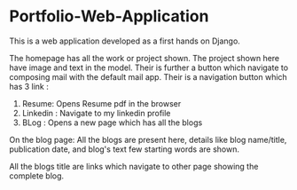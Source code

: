 # Portfolio-Web-Application
This is a web application developed as a first hands on Django.

The homepage has all the work or project shown.
The project shown here have image and text in the model.
Their is further a button which navigate to composing mail with the default mail app.
Their is a navigation button which has 3 link : 
1. Resume: Opens Resume pdf in the browser
2. Linkedin : Navigate to my linkedin profile
3. BLog : Opens a new page which has all the blogs

On the blog page:
All the blogs are present here, details like blog name/title, publication date, and blog's text few starting words are shown.

All the blogs title are links which navigate to other page showing the complete blog.

